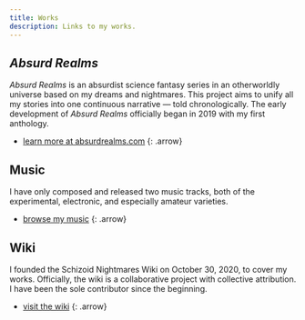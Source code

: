 ```yaml
---
title: Works
description: Links to my works.
---
```


## *Absurd Realms*
*Absurd Realms* is an absurdist science fantasy series in an otherworldly universe based on my dreams and nightmares. This project aims to unify all my stories into one continuous narrative — told chronologically. The early development of *Absurd Realms* officially began in 2019 with my first anthology.

- <a href="https://absurdrealms.com/" target="_blank">learn more at absurdrealms.com</a>
{: .arrow}

## Music
I have only composed and released two music tracks, both of the experimental, electronic, and especially amateur varieties.

- [browse my music](/music/)
{: .arrow}

## Wiki
I founded the Schizoid Nightmares Wiki on October 30, 2020, to cover my works. Officially, the wiki is a collaborative project with collective attribution. I have been the sole contributor since the beginning.

- <a href="https://schizoidnightmares.wiki/" target="_blank">visit the wiki</a>
{: .arrow}